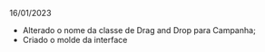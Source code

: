 16/01/2023
- Alterado o nome da classe de Drag and Drop para Campanha;
- Criado o molde da interface